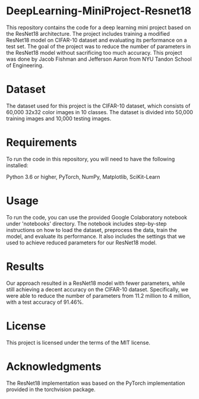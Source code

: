 # DeepLearning-MiniProject-Resnet18
This repository contains the code for a deep learning mini project based on the ResNet18 architecture. The project includes training a modified ResNet18 model on CIFAR-10 dataset and evaluating its performance on a test set. The goal of the project was to reduce the number of parameters in the ResNet18 model without sacrificing too much accuracy. This project was done by Jacob Fishman and Jefferson Aaron from NYU Tandon School of Engineering. 

# Dataset
The dataset used for this project is the CIFAR-10 dataset, which consists of 60,000 32x32 color images in 10 classes. The dataset is divided into 50,000 training images and 10,000 testing images.

# Requirements
To run the code in this repository, you will need to have the following installed:

Python 3.6 or higher,
PyTorch,
NumPy,
Matplotlib,
SciKit-Learn

# Usage
To run the code, you can use the provided Google Colaboratory notebook under 'notebooks' directory. The notebook includes step-by-step instructions on how to load the dataset, preprocess the data, train the model, and evaluate its performance. It also includes the settings that we used to achieve reduced parameters for our ResNet18 model.

# Results
Our approach resulted in a ResNet18 model with fewer parameters, while still achieving a decent accuracy on the CIFAR-10 dataset. Specifically, we were able to reduce the number of parameters from 11.2 million to 4 million, with a test accuracy of 91.46%.

# License
This project is licensed under the terms of the MIT license.

# Acknowledgments
The ResNet18 implementation was based on the PyTorch implementation provided in the torchvision package.
